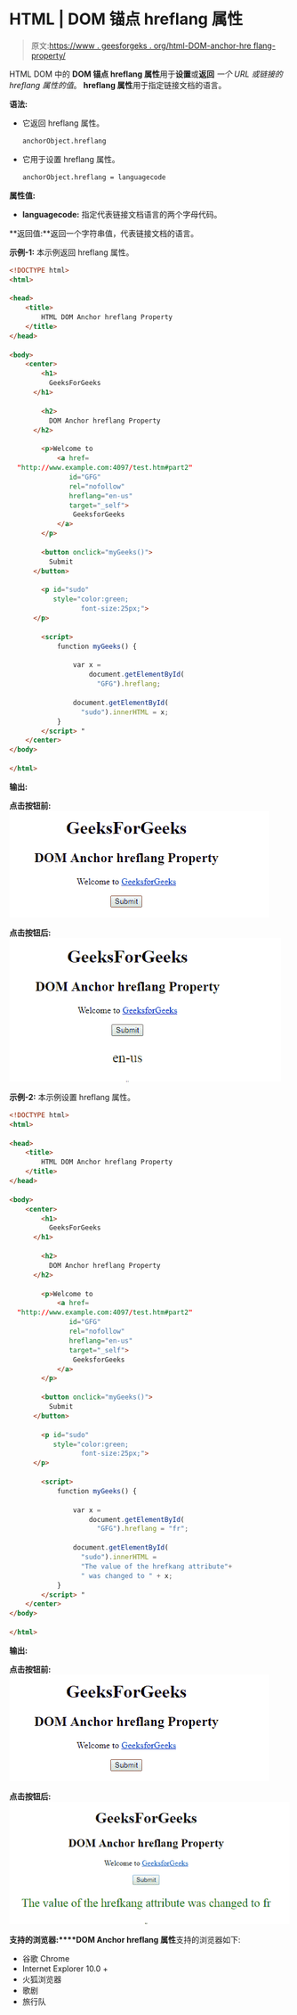 # HTML | DOM 锚点 hreflang 属性

> 原文:[https://www . geesforgeks . org/html-DOM-anchor-hre flang-property/](https://www.geeksforgeeks.org/html-dom-anchor-hreflang-property/)

HTML DOM 中的 **DOM 锚点 hreflang 属性**用于**设置**或**返回** *一个 URL 或链接的 hreflang 属性的值*。 **hreflang 属性**用于指定链接文档的语言。

**语法:**

*   它返回 hreflang 属性。

    ```html
    anchorObject.hreflang
    ```

*   它用于设置 hreflang 属性。

    ```html
    anchorObject.hreflang = languagecode
    ```

**属性值:**

*   **languagecode:** 指定代表链接文档语言的两个字母代码。

**返回值:**返回一个字符串值，代表链接文档的语言。

**示例-1:** 本示例返回 hreflang 属性。

```html
<!DOCTYPE html>
<html>

<head>
    <title>
        HTML DOM Anchor hreflang Property
    </title>
</head>

<body>
    <center>
        <h1>
          GeeksForGeeks
      </h1>

        <h2>
          DOM Anchor hreflang Property
      </h2>

        <p>Welcome to
            <a href=
  "http://www.example.com:4097/test.htm#part2" 
               id="GFG" 
               rel="nofollow" 
               hreflang="en-us" 
               target="_self"> 
                GeeksforGeeks 
            </a>
        </p>

        <button onclick="myGeeks()">
          Submit
      </button>

        <p id="sudo"
           style="color:green;
                  font-size:25px;">
      </p>

        <script>
            function myGeeks() {

                var x = 
                    document.getElementById(
                      "GFG").hreflang;

                document.getElementById(
                  "sudo").innerHTML = x;
            }
        </script> "
    </center>
</body>

</html>
```

**输出:**

**点击按钮前:**
![](img/6ea36511bd50ab8ec31692c8d172b8b5.png)

**点击按钮后:**
![](img/9de6ef486a9582add023fd0f7d5dcf44.png)

**示例-2:** 本示例设置 hreflang 属性。

```html
<!DOCTYPE html>
<html>

<head>
    <title>
        HTML DOM Anchor hreflang Property
    </title>
</head>

<body>
    <center>
        <h1>
          GeeksForGeeks
      </h1>

        <h2>
          DOM Anchor hreflang Property
      </h2>

        <p>Welcome to
            <a href=
  "http://www.example.com:4097/test.htm#part2" 
               id="GFG" 
               rel="nofollow" 
               hreflang="en-us" 
               target="_self"> 
                GeeksforGeeks 
            </a>
        </p>

        <button onclick="myGeeks()">
          Submit
      </button>

        <p id="sudo" 
           style="color:green;
                  font-size:25px;">
      </p>

        <script>
            function myGeeks() {

                var x = 
                    document.getElementById(
                      "GFG").hreflang = "fr";

                document.getElementById(
                  "sudo").innerHTML = 
                  "The value of the hrefkang attribute"+
                  " was changed to " + x;
            }
        </script> "
    </center>
</body>

</html>
```

**输出:**

**点击按钮前:**
![](img/2c888fedcc489fc4984027d0a4242ae5.png)

**点击按钮后:**
![](img/548da95e9d5a4cf703020d5e3b9aaeba.png)

**支持的浏览器:****DOM Anchor hreflang 属性**支持的浏览器如下:

*   谷歌 Chrome
*   Internet Explorer 10.0 +
*   火狐浏览器
*   歌剧
*   旅行队